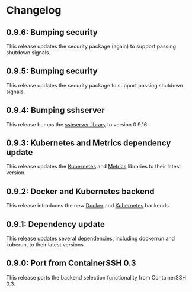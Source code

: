 # Changelog

## 0.9.6: Bumping security

This release updates the security package (again) to support passing shutdown signals.

## 0.9.5: Bumping security

This release updates the security package to support passing shutdown signals.

## 0.9.4: Bumping sshserver

This release bumps the [sshserver library](https://github.com/containerssh/sserver) to version 0.9.16.

## 0.9.3: Kubernetes and Metrics dependency update

This release updates the [Kubernetes](https://github.com/containerssh/kubernetes) and [Metrics](https://github.com/containerssh/metrics) libraries to their latest version. 

## 0.9.2: Docker and Kubernetes backend

This release introduces the new [Docker](https://github.com/containerssh/docker) and [Kubernetes](https://github.com/containerssh/kubernetes) backends.

## 0.9.1: Dependency update

This release updates several dependencies, including dockerrun and kuberun, to their latest versions.

## 0.9.0: Port from ContainerSSH 0.3

This release ports the backend selection functionality from ContainerSSH 0.3.
